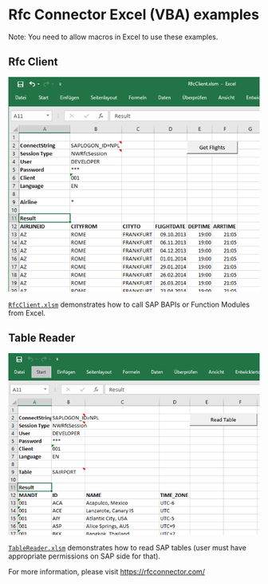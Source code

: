 # Rfc Connector Excel (VBA) examples

Note: You need to allow macros in Excel to use these examples.

## Rfc Client

![Rfc Client Screenshot](RfcClient.png)

[`RfcClient.xlsm`](https://gitcdn.link/repo/rfcconnector/example-vba/master/RfcClient.xlsm) demonstrates how to call SAP BAPIs or Function Modules from Excel.

## Table Reader

![Table Reader Screenshot](TableReader.png)

[`TableReader.xlsm`](https://gitcdn.link/repo/rfcconnector/example-vba/master/TableReader.xlsm) demonstrates how to read SAP tables (user must have appropriate permissions on SAP side for that).

For more information, please visit https://rfcconnector.com/
